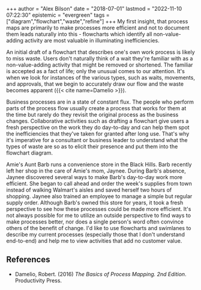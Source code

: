 +++
author = "Alex Bilson"
date = "2018-07-01"
lastmod = "2022-11-10 07:22:30"
epistemic = "evergreen"
tags = ["diagram","flowchart","waste","refine"]
+++
My first insight, that process maps are primarily to make processes more efficient and not to document them leads naturally into this - flowcharts which identify all non-value-adding activity are most valuable in illuminating inefficiencies.

An initial draft of a flowchart that describes one's own work process is likely to miss waste. Users don't naturally think of a wait they're familiar with as a non-value-adding activity that might be removed or shortened. The familiar is accepted as a fact of life; only the unusual comes to our attention. It's when we look for instances of the various types, such as waits, movements, and approvals, that we begin to accurately draw our flow and the waste becomes apparent ({{< cite name=Damelio >}}).

Business processes are in a state of constant flux. The people who perform parts of the process flow usually create a process that works for them at the time but rarely do they revisit the original process as the business changes. Collaborative activities such as drafting a flowchart give users a fresh perspective on the work they do day-to-day and can help them spot the inefficiencies that they've taken for granted after long use. That's why it's imperative for a consultant or business leader to understand what the types of waste are so as to elicit their presence and put them into the flowchart diagram.

Amie's Aunt Barb runs a convenience store in the Black Hills. Barb recently left her shop in the care of Amie's mom, Jaynee. During Barb's absence, Jaynee discovered several ways to make Barb's day-to-day work more efficient. She began to call ahead and order the week's supplies from town instead of walking Walmart's aisles and saved herself two hours of shopping. Jaynee also trained an employee to manage a simple but regular supply order. Although Barb's owned this store for years, it took a fresh perspective to see how these processes could be made more efficient. It's not always possible for me to utilize an outside perspective to find ways to make processes better, nor does a single person's word often convince others of the benefit of change. I'd like to use flowcharts and swimlanes to describe my current processes (especially those that I don't understand end-to-end) and help me to view activities that add no customer value.

## References

- Damelio, Robert. (2016) _The Basics of Process Mapping. 2nd Edition_. Productivity Press.
